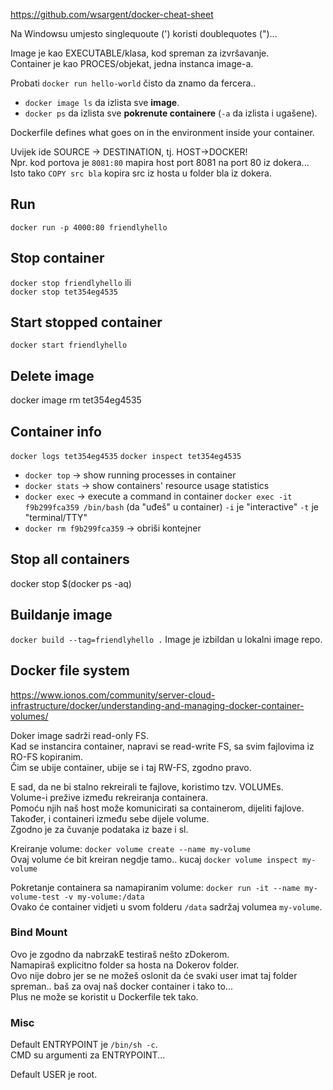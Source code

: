 
https://github.com/wsargent/docker-cheat-sheet

Na Windowsu umjesto singlequoute (') koristi doublequotes (")...

Image je kao EXECUTABLE/klasa, kod spreman za izvršavanje.  
Container je kao PROCES/objekat, jedna instanca image-a.

Probati `docker run hello-world` čisto da znamo da fercera..  

- `docker image ls` da izlista sve **image**.
- `docker ps` da izlista sve **pokrenute containere** (`-a` da izlista i ugašene).

Dockerfile defines what goes on in the environment inside your container.  


Uvijek ide SOURCE -> DESTINATION, tj. HOST->DOCKER!  
Npr. kod portova je `8081:80` mapira host port 8081 na port 80 iz dokera...  
Isto tako `COPY src bla` kopira src iz hosta u folder bla iz dokera.


## Run
`docker run -p 4000:80 friendlyhello`

## Stop container
`docker stop friendlyhello` ili  
`docker stop tet354eg4535`

## Start stopped container 
`docker start friendlyhello`

## Delete image
docker image rm tet354eg4535


## Container info

`docker logs tet354eg4535`
`docker inspect tet354eg4535`  

- `docker top`    ->  show running processes in container
- `docker stats`  ->  show containers' resource usage statistics
- `docker exec`   ->  execute a command in container
  `docker exec -it f9b299fca359 /bin/bash` (da "uđeš" u container)
  `-i` je "interactive"
  `-t` je "terminal/TTY"
- `docker rm f9b299fca359` -> obriši kontejner

## Stop all containers
docker stop $(docker ps -aq)


## Buildanje image
`docker build --tag=friendlyhello .`
Image je izbildan u lokalni image repo.

## Docker file system
https://www.ionos.com/community/server-cloud-infrastructure/docker/understanding-and-managing-docker-container-volumes/

Doker image sadrži read-only FS.  
Kad se instancira container, napravi se read-write FS, sa svim fajlovima iz RO-FS kopiranim.  
Čim se ubije container, ubije se i taj RW-FS, zgodno pravo.

E sad, da ne bi stalno rekreirali te fajlove, koristimo tzv. VOLUMEs.  
Volume-i prežive između rekreiranja containera.  
Pomoću njih naš host može komunicirati sa containerom, dijeliti fajlove.  
Također, i containeri između sebe dijele volume.  
Zgodno je za čuvanje podataka iz baze i sl.

Kreiranje volume:
`docker volume create --name my-volume`  
Ovaj volume će bit kreiran negdje tamo.. kucaj `docker volume inspect my-volume`

Pokretanje containera sa namapiranim volume:
`docker run -it --name my-volume-test -v my-volume:/data`  
Ovako će container vidjeti u svom folderu `/data` sadržaj volumea `my-volume`.

### Bind Mount
Ovo je zgodno da nabrzakE testiraš nešto zDokerom.  
Namapiraš explicitno folder sa hosta na Dokerov folder.  
Ovo nije dobro jer se ne možeš oslonit da će svaki user imat taj folder spreman.. baš za ovaj naš docker container i tako to...  
Plus ne može se koristit u Dockerfile tek tako.









### Misc

Default ENTRYPOINT je `/bin/sh -c`.  
CMD su argumenti za ENTRYPOINT...

Default USER je root.

